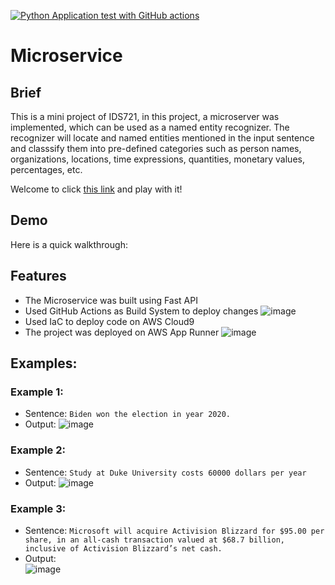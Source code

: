 [![Python Application test with GitHub actions](https://github.com/miley-wangrx/microservice/actions/workflows/main.yml/badge.svg)](https://github.com/miley-wangrx/microservice/actions/workflows/main.yml)

# Microservice
## Brief
This is a mini project of IDS721, in this project, a microserver was implemented, which can be used as a named entity recognizer. The recognizer will locate and named entities mentioned in the input sentence and classsify them into pre-defined categories such as person names, organizations, locations, time expressions, quantities, monetary values, percentages, etc.

Welcome to click [this link](https://dvk2iniydi.us-east-1.awsapprunner.com) and play with it!

## Demo
Here is a quick walkthrough:


## Features
* The Microservice was built using Fast API
* Used GitHub Actions as Build System to deploy changes
    ![image](https://user-images.githubusercontent.com/88390268/151729808-a31c2a52-c8ae-43a7-aad0-fb705dbfdefb.png)
* Used IaC to deploy code on AWS Cloud9
* The project was deployed on AWS App Runner
    ![image](https://user-images.githubusercontent.com/88390268/151730139-cb1b3282-1b51-4a6b-b643-76a001d94288.png)

## Examples:
### Example 1:
* Sentence: `Biden won the election in year 2020.`
* Output: 
    ![image](https://user-images.githubusercontent.com/88390268/151730818-44830dc0-6b2a-4a82-bf09-3a89c598c9e8.png)

### Example 2:
* Sentence: `Study at Duke University costs 60000 dollars per year`
* Output: 
    ![image](https://user-images.githubusercontent.com/88390268/151730854-542c5fed-13e9-4da7-8462-cd679347fc4b.png)

### Example 3:
* Sentence: `Microsoft will acquire Activision Blizzard for $95.00 per share, in an all-cash transaction valued at $68.7 billion, inclusive of Activision Blizzard’s net cash.`
* Output:  
    ![image](https://user-images.githubusercontent.com/88390268/151731064-d3bee526-b02d-4281-b0a7-18252d6bb2de.png)


